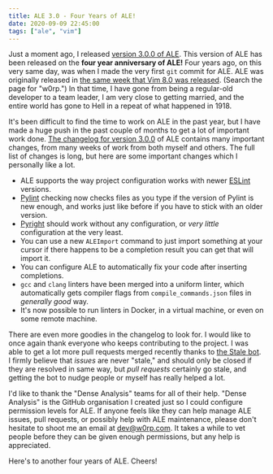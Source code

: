 ```yaml
---
title: ALE 3.0 - Four Years of ALE!
date: 2020-09-09 22:45:00
tags: ["ale", "vim"]
---
```


Just a moment ago, I released [version 3.0.0 of ALE](https://github.com/dense-analysis/ale/releases/tag/v3.0.0).
This version of ALE has been released on the **four year anniversary of ALE!**
Four years ago, on this very same day, was when I made the very first `git`
commit for ALE. ALE was originally released in [the same week that Vim 8.0 was
released](https://groups.google.com/g/vim_dev/c/CmiGxtJ7fn4). (Search the page
for "w0rp.") In that time, I have gone from being a regular-old developer to a
team leader, I am very close to getting married, and the entire world has gone
to Hell in a repeat of what happened in 1918.

It's been difficult to find the time to work on ALE in the past year, but I have
made a huge push in the past couple of months to get a lot of important work
done. [The changelog for version 3.0.0](https://github.com/dense-analysis/ale/releases/tag/v3.0.0)
of ALE contains many important changes, from many weeks of work from both myself
and others. The full list of changes is long, but here are some important
changes which I personally like a lot.

* ALE supports the way project configuration works with newer
  [ESLint](https://eslint.org/) versions.
* [Pylint](https://pypi.org/project/pylint/) checking now checks files as you
  type if the version of Pylint is new enough, and works just like before if you
  have to stick with an older version.
* [Pyright](https://github.com/microsoft/pyright) should work without any
  configuration, or *very little* configuration at the very least.
* You can use a new `ALEImport` command to just import something at your cursor
  if there happens to be a completion result you can get that will import it.
* You can configure ALE to automatically fix your code after inserting
  completions.
* `gcc` and `clang` linters have been merged into a uniform linter, which
  automatically gets compiler flags from `compile_commands.json` files in
  *generally good* way.
* It's now possible to run linters in Docker, in a virtual machine, or even on
  some remote machine.

There are even more goodies in the changelog to look for. I would like to once
again thank everyone who keeps contributing to the project. I was able to get a
lot more pull requests merged recently thanks to [the Stale
bot](https://github.com/apps/stale). I firmly believe that *issues* are never
"stale," and should only be closed if they are resolved in same way, but *pull
requests* certainly go stale, and getting the bot to nudge people or myself has
really helped a lot.

I'd like to thank the "Dense Analysis" teams for all of their help. "Dense
Analysis" is the GitHub organisation I created just so I could configure
permission levels for ALE. If anyone feels like they can help manage ALE issues,
pull requests, or possibly help with ALE maintenance, please don't hesitate to
shoot me an email at
[dev@w0rp.com](mailto:dev@w0rp.com?subject=Helping%20with%20ALE). It takes a
while to vet people before they can be given enough permissions, but any help is
appreciated.

Here's to another four years of ALE. Cheers!
